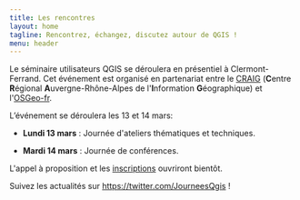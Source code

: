 ```yaml
---
title: Les rencontres
layout: home
tagline: Rencontrez, échangez, discutez autour de QGIS !
menu: header
---
```


Le séminaire utilisateurs QGIS se déroulera en présentiel à Clermont-Ferrand. Cet événement est organisé en partenariat entre le [CRAIG](https://www.craig.fr/) (**C**entre **R**égional **A**uvergne-Rhône-Alpes de l'**I**nformation **G**éographique) et l'[OSGeo-fr](https://www.osgeo.asso.fr/).

L’événement se déroulera les 13 et 14 mars:

* **Lundi 13 mars** : Journée d'ateliers thématiques et techniques.

* **Mardi 14 mars** : Journée de conférences.

L'appel à proposition et les [inscriptions](/z25_inscription.html) ouvriront bientôt.

Suivez les actualités sur <https://twitter.com/JourneesQgis> !
